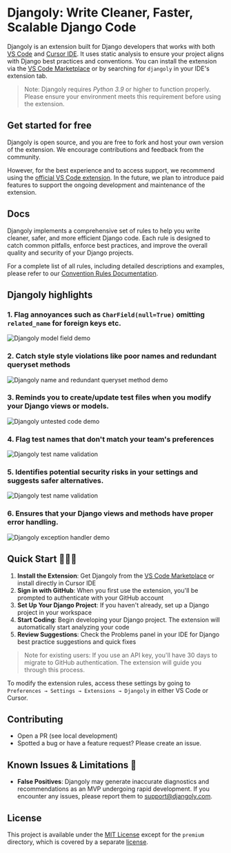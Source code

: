 # Djangoly: Write Cleaner, Faster, Scalable Django Code

Djangoly is an extension built for Django developers that works with both [VS Code](https://code.visualstudio.com/) and [Cursor IDE](https://www.cursor.com/). It uses static analysis to ensure your project aligns with Django best practices and conventions. You can install the extension via the [VS Code Marketplace](https://marketplace.visualstudio.com/items?itemName=Alchemized.djangoly) or by searching for `djangoly` in your IDE's extension tab.

> Note: Djangoly requires _Python 3.9_ or higher to function properly. Please ensure your environment meets this requirement before using the extension.


## Get started for free

Djangoly is open source, and you are free to fork and host your own version of the extension. We encourage contributions and feedback from the community.

However, for the best experience and to access support, we recommend using the [official VS Code extension](https://marketplace.visualstudio.com/items?itemName=Alchemized.djangoly). In the future, we plan to introduce paid features to support the ongoing development and maintenance of the extension.


## Docs

Djangoly implements a comprehensive set of rules to help you write cleaner, safer, and more efficient Django code. Each rule is designed to catch common pitfalls, enforce best practices, and improve the overall quality and security of your Django projects.

For a complete list of all rules, including detailed descriptions and examples, please refer to our [Convention Rules Documentation](https://github.com/software-trizzey/djangoly-vscode/blob/main/docs/CONVENTION_RULES.md).


## Djangoly highlights

### 1. Flag annoyances such as `CharField(null=True)` omitting `related_name` for foreign keys etc.

![Djangoly model field demo](https://raw.githubusercontent.com/software-trizzey/images/refs/heads/main/assets/images/djangoly-model-field-validation-demo.gif)


### 2. Catch style style violations like poor names and redundant queryset methods

![Djangoly name and redundant queryset method demo](https://raw.githubusercontent.com/software-trizzey/images/refs/heads/main/assets/images/djangoly-function-name-and-queryset-demo.gif)


### 3. Reminds you to create/update test files when you modify your Django views or models.

![Djangoly untested code demo](https://raw.githubusercontent.com/software-trizzey/images/main/assets/images/flag-untested-api-code.gif)


### 4. Flag test names that don't match your team's preferences
![Djangoly test name validation](https://raw.githubusercontent.com/software-trizzey/images/refs/heads/main/assets/images/djangoly-test-name-validation.png)


### 5. Identifies potential security risks in your settings and suggests safer alternatives.

![Djangoly test name validation](https://raw.githubusercontent.com/software-trizzey/images/refs/heads/main/assets/images/djangoly-settings-validation.png)


### 6. Ensures that your Django views and methods have proper error handling.

![Djangoly exception handler demo](https://raw.githubusercontent.com/software-trizzey/images/main/assets/images/djangoly-exception-handler-demo.gif)



## Quick Start 🏃‍♂️💨

1. **Install the Extension**: Get Djangoly from the [VS Code Marketplace](https://marketplace.visualstudio.com/items?itemName=Alchemized.djangoly) or install directly in Cursor IDE
2. **Sign in with GitHub**: When you first use the extension, you'll be prompted to authenticate with your GitHub account
3. **Set Up Your Django Project**: If you haven't already, set up a Django project in your workspace
4. **Start Coding**: Begin developing your Django project. The extension will automatically start analyzing your code
5. **Review Suggestions**: Check the Problems panel in your IDE for Django best practice suggestions and quick fixes

> Note for existing users: If you use an API key, you'll have 30 days to migrate to GitHub authentication. The extension will guide you through this process.

To modify the extension rules, access these settings by going to `Preferences → Settings → Extensions → Djangoly` in either VS Code or Cursor.


## Contributing

- Open a PR (see local development)
- Spotted a bug or have a feature request? Please create an issue.


## Known Issues & Limitations 🐞

- **False Positives**: Djangoly may generate inaccurate diagnostics and recommendations as an MVP undergoing rapid development. If you encounter any issues, please report them to [support@djangoly.com](mailto:support@djangoly.com).


## License

This project is available under the [MIT License](LICENSE.md) except for the `premium` directory, which is covered by a separate [license](server/bundled/tools/python/djangoly/premium/LICENSE.md).
